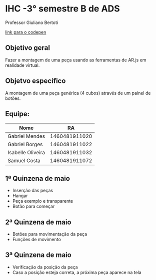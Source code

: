 # IHC -3° semestre B de ADS
Professor Giuliano Bertoti

[link para o codepen](https://codepen.io/isabellefo/pen/pojOwQK?editors=1010)

## Objetivo geral
Fazer a montagem de uma peça usando as ferramentas de AR.js em realidade virtual.

## Objetvo específico
A montagem de uma peça genérica (4 cubos) através de um painel de botões.


## Equipe:
| Nome              | RA            |
|-------------------|---------------|
| Gabriel Mendes    | 1460481911020 |
| Gabriel Borges    | 1460481911022 |
| Isabelle Oliveira | 1460481911032 |
| Samuel Costa      | 1460481911072 |

## 1ª Quinzena de maio
* Inserção das peças 
* Hangar
* Peça exemplo e transparente
* Botão para começar

## 2ª Quinzena de maio
* Botões para movimentação da peça
* Funções de movimento

## 3ª Quinzena de maio
* Verificação da posição da peça
* Caso a posição esteja correta, a próxima peça aparece na tela

